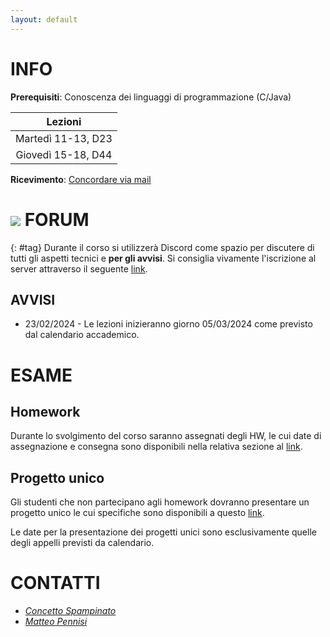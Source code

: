 ```yaml
---
layout: default
---
```


# INFO

**Prerequisiti**: Conoscenza dei linguaggi di programmazione (C/Java)  

| Lezioni            |
| :----------------: |
| Martedì 11-13, D23 |
| Giovedì 15-18, D44 |

**Ricevimento**: [Concordare via mail](#staff) 

# ![](https://img.shields.io/badge/-7289DA?style=flat&logo=discord&logoColor=white) FORUM 
{: #tag}
Durante il corso si utilizzerà Discord come spazio per discutere di tutti gli aspetti tecnici e **per gli avvisi**. Si consiglia vivamente l'iscrizione al server attraverso il seguente [link](https://discord.gg/2nmkEMKbDw).

## AVVISI

- 23/02/2024 - Le lezioni inizieranno giorno 05/03/2024 come previsto dal calendario accademico.


# ESAME

## Homework

Durante lo svolgimento del corso saranno assegnati degli HW, le cui date di assegnazione e consegna sono disponibili nella relativa sezione al [link](./homework.md). 

## Progetto unico

Gli studenti che non partecipano agli homework dovranno presentare un progetto unico le cui specifiche sono
disponibili a questo [link](https://drive.google.com/file/d/108HxBicJ0u5Dils_82hDVs94bTGHVvOI/view?usp=sharing).

Le date per la presentazione dei progetti unici sono
esclusivamente quelle degli appelli previsti da calendario. 

# CONTATTI

- *[Concetto Spampinato](mailto:concetto.spampinato@unict.it)*
- *[Matteo Pennisi](mailto:matteo.pennisi@phd.unict.it)*

